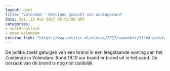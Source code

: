 ```yaml
---
layout: post
title: "Volendam - Getuigen gezocht van woningbrand"
date: Sat, 11 Nov 2017 06:50:00 GMT
categories: 
- noord-holland 
- edam-volendam 
externe_link: "https://www.politie.nl/nieuws/2017/november/11/04-getuigen-gezocht-van-woningbrand.html"
---
```


De politie zoekt getuigen van een brand in een leegstaande woning aan het Zuideinde in Volendam. Rond 19.10 uur brand er brand uit in het pand. De oorzaak van de brand is nog niet duidelijk.
